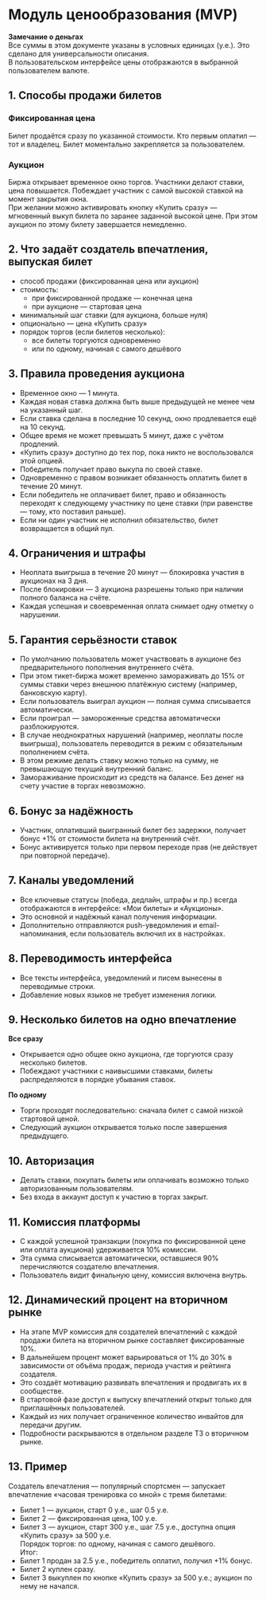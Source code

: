 # Модуль ценообразования (MVP)

**Замечание о деньгах**  
Все суммы в этом документе указаны в условных единицах (у.е.). Это сделано для универсальности описания.  
В пользовательском интерфейсе цены отображаются в выбранной пользователем валюте.

## 1. Способы продажи билетов

### Фиксированная цена  
Билет продаётся сразу по указанной стоимости. Кто первым оплатил — тот и владелец. Билет моментально закрепляется за пользователем.

### Аукцион  
Биржа открывает временное окно торгов. Участники делают ставки, цена повышается. Побеждает участник с самой высокой ставкой на момент закрытия окна.  
При желании можно активировать кнопку «Купить сразу» — мгновенный выкуп билета по заранее заданной высокой цене. При этом аукцион по этому билету завершается немедленно.

## 2. Что задаёт создатель впечатления, выпуская билет  
- способ продажи (фиксированная цена или аукцион)  
- стоимость:  
  - при фиксированной продаже — конечная цена  
  - при аукционе — стартовая цена  
- минимальный шаг ставки (для аукциона, больше нуля)  
- опционально — цена «Купить сразу»  
- порядок торгов (если билетов несколько):  
  - все билеты торгуются одновременно  
  - или по одному, начиная с самого дешёвого

## 3. Правила проведения аукциона  
- Временное окно — 1 минута.  
- Каждая новая ставка должна быть выше предыдущей не менее чем на указанный шаг.  
- Если ставка сделана в последние 10 секунд, окно продлевается ещё на 10 секунд.  
- Общее время не может превышать 5 минут, даже с учётом продлений.  
- «Купить сразу» доступно до тех пор, пока никто не воспользовался этой опцией.  
- Победитель получает право выкупа по своей ставке.  
- Одновременно с правом возникает обязанность оплатить билет в течение 20 минут.  
- Если победитель не оплачивает билет, право и обязанность переходят к следующему участнику по цене ставки (при равенстве — тому, кто поставил раньше).  
- Если ни один участник не исполнил обязательство, билет возвращается в общий пул.

## 4. Ограничения и штрафы  
- Неоплата выигрыша в течение 20 минут — блокировка участия в аукционах на 3 дня.  
- После блокировки — 3 аукциона разрешены только при наличии полного баланса на счёте.  
- Каждая успешная и своевременная оплата снимает одну отметку о нарушении.

## 5. Гарантия серьёзности ставок  
- По умолчанию пользователь может участвовать в аукционе без предварительного пополнения внутреннего счёта.  
- При этом тикет-биржа может временно замораживать до 15% от суммы ставки через внешнюю платёжную систему (например, банковскую карту).  
- Если пользователь выиграл аукцион — полная сумма списывается автоматически.  
- Если проиграл — замороженные средства автоматически разблокируются.  
- В случае неоднократных нарушений (например, неоплаты после выигрыша), пользователь переводится в режим с обязательным пополнением счёта.  
- В этом режиме делать ставку можно только на сумму, не превышающую текущий внутренний баланс.  
- Замораживание происходит из средств на балансе. Без денег на счету участие в торгах невозможно.

## 6. Бонус за надёжность  
- Участник, оплативший выигранный билет без задержки, получает бонус +1% от стоимости билета на внутренний счёт.  
- Бонус активируется только при первом переходе прав (не действует при повторной передаче).

## 7. Каналы уведомлений  
- Все ключевые статусы (победа, дедлайн, штрафы и пр.) всегда отображаются в интерфейсе: «Мои билеты» и «Аукционы».  
- Это основной и надёжный канал получения информации.  
- Дополнительно отправляются push-уведомления и email-напоминания, если пользователь включил их в настройках.

## 8. Переводимость интерфейса  
- Все тексты интерфейса, уведомлений и писем вынесены в переводимые строки.  
- Добавление новых языков не требует изменения логики.

## 9. Несколько билетов на одно впечатление  
**Все сразу**  
- Открывается одно общее окно аукциона, где торгуются сразу несколько билетов.  
- Побеждают участники с наивысшими ставками, билеты распределяются в порядке убывания ставок.

**По одному**  
- Торги проходят последовательно: сначала билет с самой низкой стартовой ценой.  
- Следующий аукцион открывается только после завершения предыдущего.

## 10. Авторизация  
- Делать ставки, покупать билеты или оплачивать возможно только авторизованным пользователям.  
- Без входа в аккаунт доступ к участию в торгах закрыт.

## 11. Комиссия платформы  
- С каждой успешной транзакции (покупка по фиксированной цене или оплата аукциона) удерживается 10% комиссии.  
- Эта сумма списывается автоматически, оставшиеся 90% перечисляются создателю впечатления.  
- Пользователь видит финальную цену, комиссия включена внутрь.

## 12. Динамический процент на вторичном рынке  
- На этапе MVP комиссия для создателей впечатлений с каждой продажи билета на вторичном рынке составляет фиксированные 10%.  
- В дальнейшем процент может варьироваться от 1% до 30% в зависимости от объёма продаж, периода участия и рейтинга создателя.  
- Это создаёт мотивацию развивать впечатления и продвигать их в сообществе.  
- В стартовой фазе доступ к выпуску впечатлений открыт только для приглашённых пользователей.  
- Каждый из них получает ограниченное количество инвайтов для передачи другим.  
- Подробности раскрываются в отдельном разделе ТЗ о вторичном рынке.

## 13. Пример  
Создатель впечатления — популярный спортсмен — запускает впечатление «часовая тренировка со мной» с тремя билетами:  
- Билет 1 — аукцион, старт 0 у.е., шаг 0.5 у.е.  
- Билет 2 — фиксированная цена, 100 у.е.  
- Билет 3 — аукцион, старт 300 у.е., шаг 7.5 у.е., доступна опция «Купить сразу» за 500 у.е.  
Порядок торгов: по одному, начиная с самого дешёвого.  
Итог:  
- Билет 1 продан за 2.5 у.е., победитель оплатил, получил +1% бонус.  
- Билет 2 куплен сразу.  
- Билет 3 выкуплен по кнопке «Купить сразу» за 500 у.е.; аукцион по нему не начался.